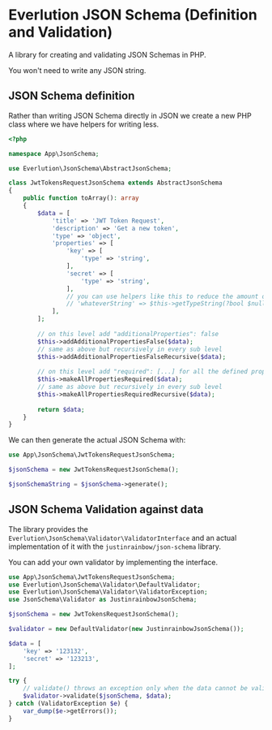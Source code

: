 # Everlution JSON Schema (Definition and Validation)

A library for creating and validating JSON Schemas in PHP.

You won't need to write any JSON string.

## JSON Schema definition

Rather than writing JSON Schema directly in JSON we create a new PHP class where we have helpers for writing less.

```php
<?php

namespace App\JsonSchema;

use Everlution\JsonSchema\AbstractJsonSchema;

class JwtTokensRequestJsonSchema extends AbstractJsonSchema
{
    public function toArray(): array
    {
        $data = [
            'title' => 'JWT Token Request',
            'description' => 'Get a new token',
            'type' => 'object',
            'properties' => [
                'key' => [
                    'type' => 'string',
                ],
                'secret' => [
                    'type' => 'string',
                ],
                // you can use helpers like this to reduce the amount of code to write and reduce mistakes
                // 'whateverString' => $this->getTypeString(?bool $nullable, ?int $minLength, ?int $maxLength, ?string $pattern, ?string $format)
            ],
        ];
        
        // on this level add "additionalProperties": false
        $this->addAdditionalPropertiesFalse($data);
        // same as above but recursively in every sub level
        $this->addAdditionalPropertiesFalseRecursive($data);
        
        // on this level add "required": [...] for all the defined properties
        $this->makeAllPropertiesRequired($data);
        // same as above but recursively in every sub level
        $this->makeAllPropertiesRequiredRecursive($data);
        
        return $data;
    }
}
```

We can then generate the actual JSON Schema with:

```php
use App\JsonSchema\JwtTokensRequestJsonSchema;

$jsonSchema = new JwtTokensRequestJsonSchema();

$jsonSchemaString = $jsonSchema->generate();
```

## JSON Schema Validation against data

The library provides the `Everlution\JsonSchema\Validator\ValidatorInterface` and an actual implementation of it with the `justinrainbow/json-schema` library.

You can add your own validator by implementing the interface.

```php
use App\JsonSchema\JwtTokensRequestJsonSchema;
use Everlution\JsonSchema\Validator\DefaultValidator;
use Everlution\JsonSchema\Validator\ValidatorException;
use JsonSchema\Validator as JustinrainbowJsonSchema;

$jsonSchema = new JwtTokensRequestJsonSchema();

$validator = new DefaultValidator(new JustinrainbowJsonSchema());

$data = [
    'key' => '123132',
    'secret' => '123213',
];

try {
    // validate() throws an exception only when the data cannot be validated against the JSON Schema
    $validator->validate($jsonSchema, $data);
} catch (ValidatorException $e) {
    var_dump($e->getErrors());
}

```